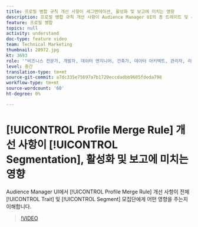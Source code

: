 ```yaml
---
title: 프로필 병합 규칙 개선 사항이 세그멘테이션, 활성화 및 보고에 미치는 영향
description: 프로필 병합 규칙 개선 사항이 Audience Manager UI의 총 트레이트 및 세그먼트 모집단에 어떤 영향을 주는지 이해합니다
feature: 프로필 병합
topics: null
activity: understand
doc-type: feature video
team: Technical Marketing
thumbnail: 28972.jpg
kt: 3693
role: '"비즈니스 전문가, 개발자, 데이터 엔지니어, 건축가, 데이터 아키텍트, 관리자, 리더"'
level: 중간
translation-type: tm+mt
source-git-commit: a7dc335e75697a7b1720eccdadbb9605fdeda798
workflow-type: tm+mt
source-wordcount: '60'
ht-degree: 0%

---
```



# [!UICONTROL Profile Merge Rule] 개선 사항이 [!UICONTROL Segmentation], 활성화 및 보고에 미치는 영향

Audience Manager UI에서 [!UICONTROL Profile Merge Rule] 개선 사항이 전체 [!UICONTROL Trait] 및 [!UICONTROL Segment] 모집단에게 어떤 영향을 주는지 이해합니다.

>[!VIDEO](https://video.tv.adobe.com/v/28972/?quality=12)

